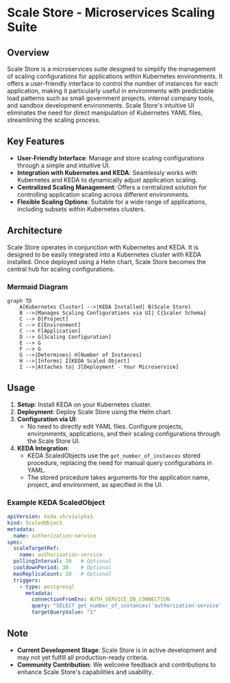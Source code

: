 # Scale Store - Microservices Scaling Suite

## Overview
Scale Store is a microservices suite designed to simplify the management of scaling configurations for applications within Kubernetes environments. It offers a user-friendly interface to control the number of instances for each application, making it particularly useful in environments with predictable load patterns such as small government projects, internal company tools, and sandbox development environments. Scale Store's intuitive UI eliminates the need for direct manipulation of Kubernetes YAML files, streamlining the scaling process.

## Key Features
- **User-Friendly Interface**: Manage and store scaling configurations through a simple and intuitive UI.
- **Integration with Kubernetes and KEDA**: Seamlessly works with Kubernetes and KEDA to dynamically adjust application scaling.
- **Centralized Scaling Management**: Offers a centralized solution for controlling application scaling across different environments.
- **Flexible Scaling Options**: Suitable for a wide range of applications, including subsets within Kubernetes clusters.

## Architecture
Scale Store operates in conjunction with Kubernetes and KEDA. It is designed to be easily integrated into a Kubernetes cluster with KEDA installed. Once deployed using a Helm chart, Scale Store becomes the central hub for scaling configurations.

### Mermaid Diagram
```mermaid
graph TD
    A[Kubernetes Cluster] -->|KEDA Installed| B(Scale Store)
    B -->|Manages Scaling Configurations via UI| C{Scaler Schema}
    C --> D[Project]
    C --> E[Environment]
    C --> F[Application]
    D --> G[Scaling Configuration]
    E --> G
    F --> G
    G -->|Determines| H[Number of Instances]
    H -->|Informs| I[KEDA Scaled Object]
    I -->|Attaches to| J[Deployment - Your Microservice]
```

## Usage
1. **Setup**: Install KEDA on your Kubernetes cluster.
2. **Deployment**: Deploy Scale Store using the Helm chart.
3. **Configuration via UI**:
   - No need to directly edit YAML files. Configure projects, environments, applications, and their scaling configurations through the Scale Store UI.
4. **KEDA Integration**:
   - KEDA ScaledObjects use the `get_number_of_instances` stored procedure, replacing the need for manual query configurations in YAML.
   - The stored procedure takes arguments for the application name, project, and environment, as specified in the UI.

### Example KEDA ScaledObject
```yaml
apiVersion: keda.sh/v1alpha1
kind: ScaledObject
metadata:
  name: authorization-service
spec:
  scaleTargetRef:
    name: authorization-service
  pollingInterval: 10   # Optional
  cooldownPeriod: 30    # Optional
  maxReplicaCount: 10   # Optional
  triggers:
    - type: postgresql
      metadata:
        connectionFromEnv: AUTH_SERVICE_DB_CONNECTION
        query: "SELECT get_number_of_instances('authorization-service', 'project-name', 'dev-environment')"
        targetQueryValue: "1"
```

## Note
- **Current Development Stage**: Scale Store is in active development and may not yet fulfill all production-ready criteria.
- **Community Contribution**: We welcome feedback and contributions to enhance Scale Store's capabilities and usability.
